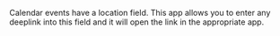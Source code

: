 Calendar events have a location field. This app allows you to enter any deeplink into this field and it will open the link in the appropriate app.
